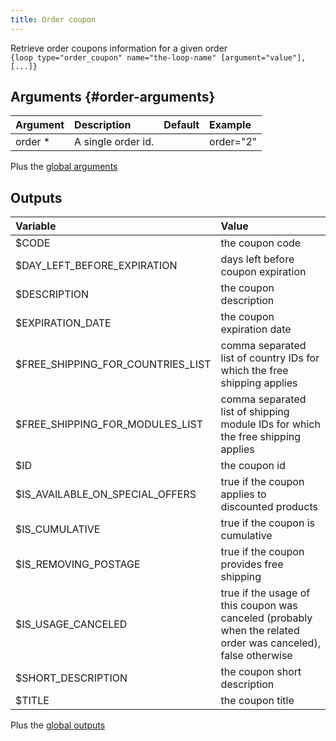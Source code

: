 ```yaml
---
title: Order coupon
---
```


Retrieve order coupons information for a given order   
`{loop type="order_coupon" name="the-loop-name" [argument="value"], [...]}`

## Arguments {#order-arguments}

| Argument | Description         | Default | Example    |
|----------|:--------------------|:-------:|:-----------|
| order *  | A single order id.  |         | order="2"  |

Plus the [global arguments](./global_arguments) 

## Outputs

| Variable                          | Value                                                                                                         |
|:----------------------------------|:--------------------------------------------------------------------------------------------------------------|
| $CODE                             | the coupon code                                                                                               |
| $DAY_LEFT_BEFORE_EXPIRATION       | days left before coupon expiration                                                                            |
| $DESCRIPTION                      | the coupon description                                                                                        |
| $EXPIRATION_DATE                  | the coupon expiration date                                                                                    |
| $FREE_SHIPPING_FOR_COUNTRIES_LIST | comma separated list of country IDs for which the free shipping applies                                       |
| $FREE_SHIPPING_FOR_MODULES_LIST   | comma separated list of shipping module IDs for which the free shipping applies                               |
| $ID                               | the coupon id                                                                                                 |
| $IS_AVAILABLE_ON_SPECIAL_OFFERS   | true if the coupon applies to discounted products                                                             |
| $IS_CUMULATIVE                    | true if the coupon is cumulative                                                                              |
| $IS_REMOVING_POSTAGE              | true if the coupon provides free shipping                                                                     |
| $IS_USAGE_CANCELED                | true if the usage of this coupon was canceled (probably when the related order was canceled), false otherwise |
| $SHORT_DESCRIPTION                | the coupon short description                                                                                  |
| $TITLE                            | the coupon title                                                                                              |

Plus the [global outputs](./global_outputs)
